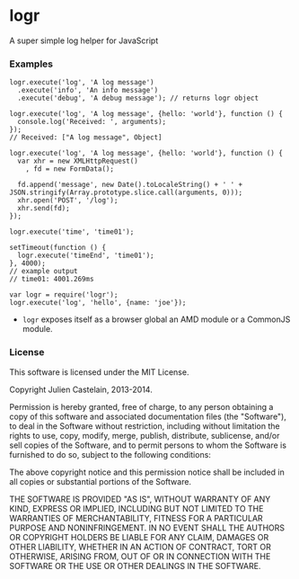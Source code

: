 logr
====

A super simple log helper for JavaScript

### Examples

```
logr.execute('log', 'A log message')
  .execute('info', 'An info message')
  .execute('debug', 'A debug message'); // returns logr object
```

```
logr.execute('log', 'A log message', {hello: 'world'}, function () {
  console.log('Received: ', arguments);    
});
// Received: ["A log message", Object] 
```

```
logr.execute('log', 'A log message', {hello: 'world'}, function () {
  var xhr = new XMLHttpRequest()
    , fd = new FormData();

  fd.append('message', new Date().toLocaleString() + ' ' +  JSON.stringify(Array.prototype.slice.call(arguments, 0)));
  xhr.open('POST', '/log');
  xhr.send(fd);
});

```

```
logr.execute('time', 'time01');

setTimeout(function () {
  logr.execute('timeEnd', 'time01');
}, 4000);
// example output 
// time01: 4001.269ms

```

```
var logr = require('logr');
logr.execute('log', 'hello', {name: 'joe'});
```


+ `logr` exposes itself as a browser global an AMD module or a CommonJS module.


### License

This software is licensed under the MIT License.

Copyright Julien Castelain, 2013-2014.

Permission is hereby granted, free of charge, to any person obtaining a copy of this software and associated documentation files (the "Software"), to deal in the Software without restriction, including without limitation the rights to use, copy, modify, merge, publish, distribute, sublicense, and/or sell copies of the Software, and to permit persons to whom the Software is furnished to do so, subject to the following conditions:

The above copyright notice and this permission notice shall be included in all copies or substantial portions of the Software.

THE SOFTWARE IS PROVIDED "AS IS", WITHOUT WARRANTY OF ANY KIND, EXPRESS OR IMPLIED, INCLUDING BUT NOT LIMITED TO THE WARRANTIES OF MERCHANTABILITY, FITNESS FOR A PARTICULAR PURPOSE AND NONINFRINGEMENT. IN NO EVENT SHALL THE AUTHORS OR COPYRIGHT HOLDERS BE LIABLE FOR ANY CLAIM, DAMAGES OR OTHER LIABILITY, WHETHER IN AN ACTION OF CONTRACT, TORT OR OTHERWISE, ARISING FROM, OUT OF OR IN CONNECTION WITH THE SOFTWARE OR THE USE OR OTHER DEALINGS IN THE SOFTWARE.



